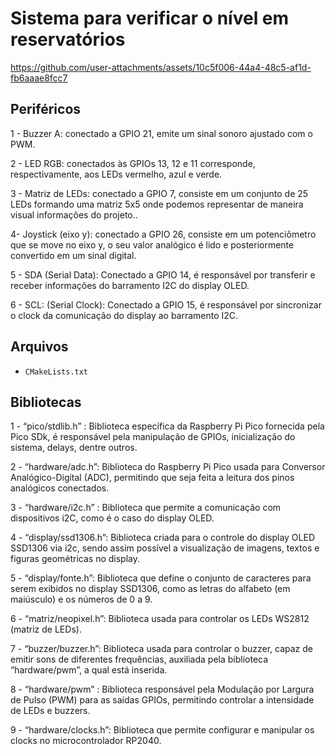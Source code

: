 # Sistema para verificar o nível em reservatórios

https://github.com/user-attachments/assets/10c5f006-44a4-48c5-af1d-fb6aaae8fcc7



## Periféricos
1 - Buzzer A: conectado a GPIO 21, emite um sinal sonoro ajustado com o PWM.

2 - LED RGB: conectados às GPIOs 13, 12 e 11 corresponde, respectivamente, aos LEDs vermelho, azul e verde.

3 - Matriz de LEDs: conectado a GPIO 7, consiste em um conjunto de 25 LEDs formando uma matriz 5x5 onde podemos representar de maneira visual informações do projeto..

4- Joystick (eixo y): conectado a GPIO 26, consiste em um potenciômetro que se move no eixo y, o seu valor analógico é lido e posteriormente convertido em um sinal digital.

5 - SDA (Serial Data): Conectado a GPIO 14, é responsável por transferir e receber informações do barramento I2C do display OLED.

6 - SCL: (Serial Clock): Conectado a GPIO 15, é responsável por sincronizar o clock da comunicação do display ao barramento I2C.

## Arquivos 

- `CMakeLists.txt`

## Bibliotecas

1 - “pico/stdlib.h” : Biblioteca específica da Raspberry Pi Pico fornecida pela Pico SDk, é responsável pela manipulação de GPIOs, inicialização do sistema, delays, dentre outros.

2 - “hardware/adc.h”: Biblioteca do Raspberry Pi Pico usada para Conversor Analógico-Digital (ADC), permitindo que seja feita a leitura dos pinos analógicos conectados.

3 - “hardware/i2c.h” : Biblioteca que permite a comunicação com dispositivos i2C, como é o caso do display OLED.

4 - “display/ssd1306.h”: Biblioteca criada para o controle do display OLED SSD1306 via i2c, sendo assim possível a visualização de imagens, textos e figuras geométricas no display.

5 - “display/fonte.h”: Biblioteca que define o conjunto de caracteres para serem exibidos no display SSD1306, como as letras do alfabeto (em maiúsculo) e os números de 0 a 9. 

6 - “matriz/neopixel.h”: Biblioteca usada para controlar os LEDs WS2812 (matriz de LEDs).

7 - “buzzer/buzzer.h”: Biblioteca usada para controlar o buzzer, capaz de emitir sons de diferentes frequências, auxiliada pela biblioteca “hardware/pwm”,  a qual está inserida.

8 - “hardware/pwm” : Biblioteca responsável pela Modulação por Largura de Pulso (PWM) para as saídas GPIOs, permitindo controlar a intensidade de LEDs e buzzers.

9 - “hardware/clocks.h”: Biblioteca que permite configurar e manipular os clocks no microcontrolador RP2040.
